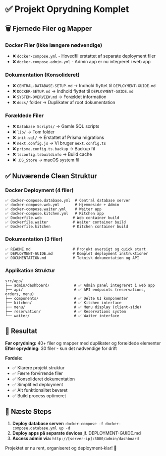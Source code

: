 # ✅ Projekt Oprydning Komplet

## 🗑️ Fjernede Filer og Mapper

### Docker Filer (Ikke længere nødvendige)
- ❌ `docker-compose.yml` - Hovedfil erstattet af separate deployment filer
- ❌ `docker-compose.admin.yml` - Admin app er nu integreret i web app

### Dokumentation (Konsolideret)
- ❌ `CENTRAL-DATABASE-SETUP.md` → Indhold flyttet til `DEPLOYMENT-GUIDE.md`
- ❌ `DOCKER-SETUP.md` → Indhold flyttet til `DEPLOYMENT-GUIDE.md`  
- ❌ `SYSTEM-OVERVIEW.md` → Forældet information
- ❌ `docs/` folder → Duplikater af root dokumentation

### Forældede Filer
- ❌ `Database Scripts/` → Gamle SQL scripts
- ❌ `lib/` → Tom folder
- ❌ `init.sql/` → Erstattet af Prisma migrations
- ❌ `next.config.js` → Vi bruger `next.config.ts`
- ❌ `prisma.config.ts.backup` → Backup fil
- ❌ `tsconfig.tsbuildinfo` → Build cache
- ❌ `.DS_Store` → macOS system fil

## ✅ Nuværende Clean Struktur

### Docker Deployment (4 filer)
```
✅ docker-compose.database.yml  # Central database server
✅ docker-compose.web.yml       # Hjemmeside + Admin  
✅ docker-compose.waiter.yml    # Waiter app
✅ docker-compose.kitchen.yml   # Kitchen app
✅ Dockerfile.web              # Web container build
✅ Dockerfile.waiter           # Waiter container build  
✅ Dockerfile.kitchen          # Kitchen container build
```

### Dokumentation (3 filer)
```
✅ README.md                   # Projekt oversigt og quick start
✅ DEPLOYMENT-GUIDE.md         # Komplet deployment instruktioner
✅ DOCUMENTATION.md            # Teknisk dokumentation og API
```

### Applikation Struktur
```
src/app/
├── admin/dashboard/           # ✅ Admin panel integreret i web app
├── api/                       # ✅ API endpoints (reservations, orders, menu)
├── components/                # ✅ Delte UI komponenter
├── kitchen/                   # ✅ Kitchen interface
├── menu/                      # ✅ Menu display (client-side)
├── reservation/               # ✅ Reservations system
└── waiter/                    # ✅ Waiter interface
```

## 🎯 Resultat

**Før oprydning:** 40+ filer og mapper med duplikater og forældede elementer
**Efter oprydning:** 30 filer - kun det nødvendige for drift

**Fordele:**
- ✅ Klarere projekt struktur
- ✅ Færre forvirrende filer
- ✅ Konsolideret dokumentation
- ✅ Simplified deployment
- ✅ Alt funktionalitet bevaret
- ✅ Build process optimeret

## 🚀 Næste Steps

1. **Deploy database server:** `docker-compose -f docker-compose.database.yml up -d`
2. **Deploy apps på separate devices** jf. DEPLOYMENT-GUIDE.md
3. **Access admin via:** `http://[server-ip]:3000/admin/dashboard`

Projektet er nu rent, organiseret og deployment-klar! 🎉

